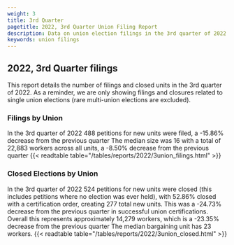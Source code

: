 ```yaml
---
weight: 3
title: 3rd Quarter
pagetitle: 2022, 3rd Quarter Union Filing Report
description: Data on union election filings in the 3rd quarter of 2022
keywords: union filings
---
```


## 2022, 3rd Quarter filings

This report details the number of filings and closed units in the 3rd quarter of 2022. As a reminder, we are only showing filings and closures related to single union elections (rare multi-union elections are excluded).

### Filings by Union
In the 3rd quarter of 2022 488 petitions for new units were filed, a -15.86% decrease from the previous quarter The median size was 16 with a total of 22,883 workers across all units, a -8.50% decrease from the previous quarter
{{< readtable table="/tables/reports/2022/3union_filings.html" >}}

### Closed Elections by Union
In the 3rd quarter of 2022 524 petitions for new units were closed (this includes petitions where no election was ever held), with 52.86% closed with a certification order, creating 277 total new units. This was a -24.73% decrease from the previous quarter in successful union certifications. Overall this represents approximately 14,279 workers, which is a -23.35% decrease from the previous quarter The median bargaining unit has 23 workers.
{{< readtable table="/tables/reports/2022/3union_closed.html" >}}
